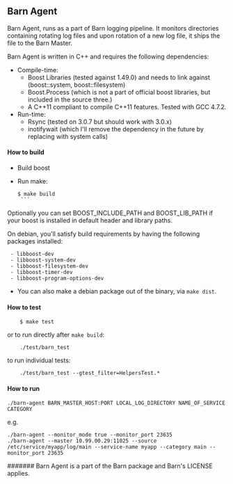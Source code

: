 Barn Agent
--------

Barn Agent, runs as a part of Barn logging pipeline. It monitors directories containing
rotating log files and upon rotation of a new log file, it ships the file to the Barn Master. 

Barn Agent is written in C++ and requires the following dependencies:

* Compile-time:
  - Boost Libraries (tested against 1.49.0) and needs to link against (boost::system, boost::filesystem)
  - Boost.Process (which is not a part of official boost libraries, but included in the source three.)
  - A C++11 compliant to compile C++11 features. Tested with GCC 4.7.2.
* Run-time:
  - Rsync (tested on 3.0.7 but should work with 3.0.x)
  - inotifywait (which I'll remove the dependency in the future by replacing with system calls)


#### How to build

* Build boost
* Run make:

     ```
     $ make build
      ```

Optionally you can set BOOST_INCLUDE_PATH and BOOST_LIB_PATH if your boost is installed
in default header and library paths.

  On debian, you'll satisfy build requirements by having the following packages installed:
      
     - libboost-dev
     - libboost-system-dev 
     - libboost-filesystem-dev 
     - libboost-timer-dev 
     - libboost-program-options-dev      
      
* You can also make a debian package out of the binary, via ```make dist```.


#### How to test

        $ make test

or to run directly after `make build`:

        ./test/barn_test

to run individual tests:

        ./test/barn_test --gtest_filter=HelpersTest.*

#### How to run

```
./barn-agent BARN_MASTER_HOST:PORT LOCAL_LOG_DIRECTORY NAME_OF_SERVICE CATEGORY
```

e.g.

```
./barn-agent --monitor_mode true --monitor_port 23635
./barn-agent --master 10.99.00.29:11025 --source /etc/service/myapp/log/main --service-name myapp --category main --monitor_port 23635
```

####### Barn Agent is a part of the Barn package and Barn's LICENSE applies.
